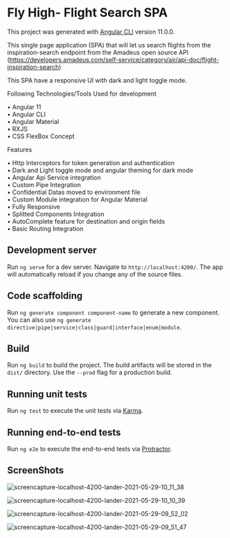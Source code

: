# Fly High- Flight Search SPA

This project was generated with [Angular CLI](https://github.com/angular/angular-cli) version 11.0.0.

This single page application (SPA) that will let us search flights from the inspiration-search endpoint from the Amadeus open source API (https://developers.amadeus.com/self-service/category/air/api-doc/flight-inspiration-search)

This SPA have a responsive UI with dark and light toggle mode.

Following Technologies/Tools Used for development

• Angular 11 <br>
• Angular CLI <br>
• Angular Material  <br>
• RXJS<br>
• CSS FlexBox Concept<br>

Features

• Http Interceptors for token generation and authentication <br>
• Dark and Light toggle mode and angular theming for dark mode <br>
• Angular Api Service integration   <br>
• Custom Pipe Integration<br>
• Confidential Datas moved to environment file<br>
• Custom Module integration for Angular Material <br>
• Fully Responsive<br>
• Splitted Components Integration<br>
• AutoComplete feature for destination and origin fields<br>
• Basic Routing Integration<br>


## Development server

Run `ng serve` for a dev server. Navigate to `http://localhost:4200/`. The app will automatically reload if you change any of the source files.

## Code scaffolding

Run `ng generate component component-name` to generate a new component. You can also use `ng generate directive|pipe|service|class|guard|interface|enum|module`.

## Build

Run `ng build` to build the project. The build artifacts will be stored in the `dist/` directory. Use the `--prod` flag for a production build.

## Running unit tests

Run `ng test` to execute the unit tests via [Karma](https://karma-runner.github.io).

## Running end-to-end tests

Run `ng e2e` to execute the end-to-end tests via [Protractor](http://www.protractortest.org/).

## ScreenShots
![screencapture-localhost-4200-lander-2021-05-29-10_11_38](https://user-images.githubusercontent.com/18134459/120058602-b2df2680-c069-11eb-9a5e-ab0ef7cb6e44.png)

![screencapture-localhost-4200-lander-2021-05-29-10_10_39](https://user-images.githubusercontent.com/18134459/120058605-b5418080-c069-11eb-9035-a41d0d3c730d.png)

![screencapture-localhost-4200-lander-2021-05-29-09_52_02](https://user-images.githubusercontent.com/18134459/120058606-b672ad80-c069-11eb-89d6-11a1ad6ffaf0.png)

![screencapture-localhost-4200-lander-2021-05-29-09_51_47](https://user-images.githubusercontent.com/18134459/120058607-b7a3da80-c069-11eb-96c8-779a22a34723.png)
